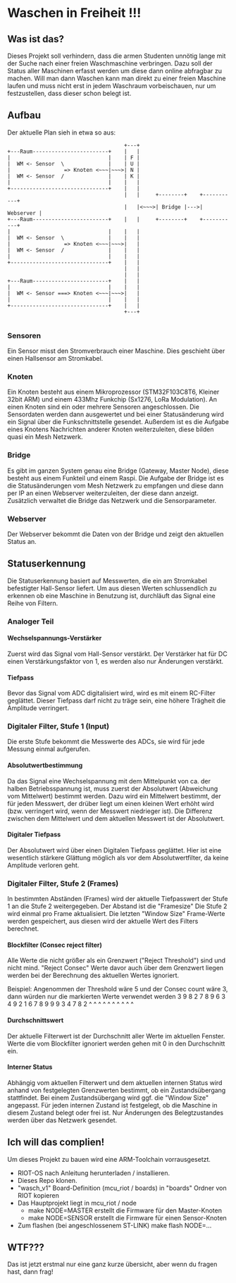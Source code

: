# Waschen in Freiheit !!!
## Was ist das?
Dieses Projekt soll verhindern, dass die armen Studenten unnötig lange mit der Suche nach einer freien Waschmaschine verbringen. Dazu soll der Status aller Maschinen erfasst werden um diese dann online abfragbar zu machen. Will man dann Waschen kann man direkt zu einer freien Maschine laufen und muss nicht erst in jedem Waschraum vorbeischauen, nur um festzustellen, dass dieser schon belegt ist.

## Aufbau
Der aktuelle Plan sieh in etwa so aus:

```
                                     +---+
+---Raum------------------------+    |   |
|                               |    | F |
|  WM <- Sensor  \              |    | U |
|                 => Knoten <~~~|~~~>| N |
|  WM <- Sensor  /              |    | K |
|                               |    |   |
+-------------------------------+    |   |
                                     |   |     +--------+    +-----------+
                                     |   |<~~~>| Bridge |--->| Webserver |
+---Raum------------------------+    |   |     +--------+    +-----------+
|                               |    |   |
|  WM <- Sensor  \              |    |   |
|                 => Knoten <~~~|~~~>|   |
|  WM <- Sensor  /              |    |   |
|                               |    |   |
+-------------------------------+    |   |
                                     |   |
                                     |   |
+---Raum------------------------+    |   |
|                               |    |   |
|  WM <- Sensor ===> Knoten <~~~|~~~>|   |
|                               |    |   |
+-------------------------------+    |   |
                                     +---+
    
```

### Sensoren
Ein Sensor misst den Stromverbrauch einer Maschine. Dies geschieht über einen Hallsensor am Stromkabel.

### Knoten
Ein Knoten besteht aus einem Mikroprozessor (STM32F103C8T6, Kleiner 32bit ARM) und einem 433Mhz Funkchip (Sx1276, LoRa Modulation).
An einen Knoten sind ein oder mehrere Sensoren angeschlossen. Die Sensordaten werden dann ausgewertet und bei einer Statusänderung wird ein Signal über die Funkschnittstelle gesendet.
Außerdem ist es die Aufgabe eines Knotens Nachrichten anderer Knoten weiterzuleiten, diese bilden quasi ein Mesh Netzwerk.

### Bridge
Es gibt im ganzen System genau eine Bridge (Gateway, Master Node), diese besteht aus einem Funkteil und einem Raspi. Die Aufgabe der Bridge ist es die Statusänderungen vom Mesh Netzwerk zu empfangen und diese dann per IP an einen Webserver weiterzuleiten, der diese dann anzeigt. Zusätzlich verwaltet die Bridge das Netzwerk und die Sensorparameter.

### Webserver
Der Webserver bekommt die Daten von der Bridge und zeigt den aktuellen Status an.

## Statuserkennung
Die Statuserkennung basiert auf Messwerten, die ein am Stromkabel befestigter Hall-Sensor liefert.
Um aus diesen Werten schlussendlich zu erkennen ob eine Maschine in Benutzung ist, durchläuft das Signal eine Reihe von Filtern.

### Analoger Teil
#### Wechselspannungs-Verstärker
Zuerst wird das Signal vom Hall-Sensor verstärkt. Der Verstärker hat für DC einen Verstärkungsfaktor von 1, es werden also nur Änderungen verstärkt.
#### Tiefpass
Bevor das Signal vom ADC digitalisiert wird, wird es mit einem RC-Filter geglättet. Dieser Tiefpass darf nicht zu träge sein, eine höhere Trägheit die Amplitude verringert.

### Digitaler Filter, Stufe 1 (Input)
Die erste Stufe bekommt die Messwerte des ADCs, sie wird für jede Messung einmal aufgerufen.
#### Absolutwertbestimmung
Da das Signal eine Wechselspannung mit dem Mittelpunkt von ca. der halben Betriebsspannung ist, muss zuerst der Absolutwert (Abweichung vom Mittelwert) bestimmt werden.
Dazu wird ein Mittelwert bestimmt, der für jeden Messwert, der drüber liegt um einen kleinen Wert erhöht wird (bzw. verringert wird, wenn der Messwert niedrieger ist).
Die Differenz zwischen dem Mittelwert und dem aktuellen Messwert ist der Absolutwert.
#### Digitaler Tiefpass
Der Absolutwert wird über einen Digitalen Tiefpass geglättet. Hier ist eine wesentlich stärkere Glättung möglich als vor dem Absolutwertfilter, da keine Amplitude verloren geht.

### Digitaler Filter, Stufe 2 (Frames)
In bestimmten Abständen (Frames) wird der aktuelle Tiefpasswert der Stufe 1 an die Stufe 2 weitergegeben. Der Abstand ist die "Framesize"
Die Stufe 2 wird einmal pro Frame aktualisiert. Die letzten "Window Size" Frame-Werte werden gespeichert, aus diesen wird der aktuelle Wert des Filters berechnet.
#### Blockfilter (Consec reject filter)
Alle Werte die nicht größer als ein Grenzwert ("Reject Threshold") sind und nicht mind. "Reject Consec" Werte davor auch über dem Grenzwert liegen werden bei der Berechnung des aktuellen Wertes ignoriert.

Beispiel:
Angenommen der Threshold wäre 5 und der Consec count wäre 3, dann würden nur die markierten Werte verwendet werden
    3 9 8 2 7 8 9 6 3 4 9 2 1 6 7 8 9 9 9 3 4 7 8 2
            ^ ^ ^ ^           ^ ^ ^ ^ ^ ^

#### Durchschnittswert
Der aktuelle Filterwert ist der Durchschnitt aller Werte im aktuellen Fenster. Werte die vom Blockfilter ignoriert werden gehen mit 0 in den Durchschnitt ein.
#### Interner Status
Abhängig vom aktuellen Filterwert und dem aktuellen internen Status wird anhand von festgelegten Grenzwerten bestimmt, ob ein Zustandsübergang stattfindet.
Bei einem Zustandsübergang wird ggf. die "Window Size" angepasst. Für jeden internen Zustand ist festgelegt, ob die Maschine in diesem Zustand belegt oder frei ist.
Nur Änderungen des Belegtzustandes werden über das Netzwerk gesendet.

## Ich will das complien!
Um dieses Projekt zu bauen wird eine ARM-Toolchain vorrausgesetzt.
* RIOT-OS nach Anleitung herunterladen / installieren.
* Dieses Repo klonen.
* "wasch\_v1" Board-Definition (mcu\_riot / boards) in "boards" Ordner von RIOT kopieren
* Das Hauptprojekt liegt in mcu\_riot / node
  * make NODE=MASTER erstellt die Firmware für den Master-Knoten 
  * make NODE=SENSOR erstellt die Firmware für einen Sensor-Knoten 
* Zum flashen (bei angeschlossenem ST-LINK) make flash NODE=...

## WTF???
Das ist jetzt erstmal nur eine ganz kurze übersicht, aber wenn du fragen hast, dann frag!
